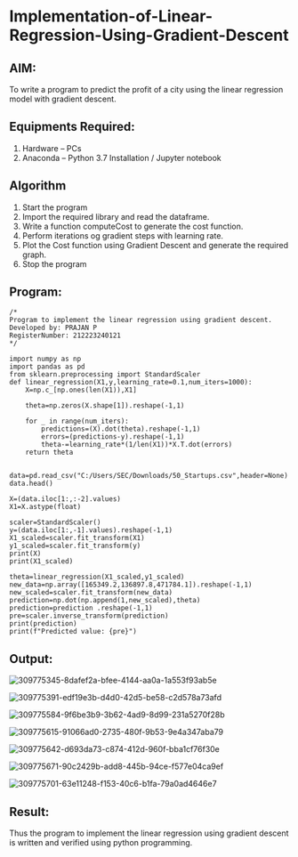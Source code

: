 # Implementation-of-Linear-Regression-Using-Gradient-Descent

## AIM:
To write a program to predict the profit of a city using the linear regression model with gradient descent.

## Equipments Required:
1. Hardware – PCs
2. Anaconda – Python 3.7 Installation / Jupyter notebook

## Algorithm
1. Start the program
2. Import the required library and read the dataframe.
3. Write a function computeCost to generate the cost function.
4. Perform iterations og gradient steps with learning rate.
5. Plot the Cost function using Gradient Descent and generate the required graph. 
6. Stop the program 

## Program:
```
/*
Program to implement the linear regression using gradient descent.
Developed by: PRAJAN P
RegisterNumber: 212223240121 
*/

import numpy as np
import pandas as pd
from sklearn.preprocessing import StandardScaler
def linear_regression(X1,y,learning_rate=0.1,num_iters=1000):
    X=np.c_[np.ones(len(X1)),X1]

    theta=np.zeros(X.shape[1]).reshape(-1,1)
    
    for _ in range(num_iters):
        predictions=(X).dot(theta).reshape(-1,1)
        errors=(predictions-y).reshape(-1,1)
        theta-=learning_rate*(1/len(X1))*X.T.dot(errors)
    return theta


data=pd.read_csv("C:/Users/SEC/Downloads/50_Startups.csv",header=None)
data.head()

X=(data.iloc[1:,:-2].values)
X1=X.astype(float)

scaler=StandardScaler()
y=(data.iloc[1:,-1].values).reshape(-1,1)
X1_scaled=scaler.fit_transform(X1)
y1_scaled=scaler.fit_transform(y)
print(X)
print(X1_scaled)

theta=linear_regression(X1_scaled,y1_scaled)
new_data=np.array([165349.2,136897.8,471784.1]).reshape(-1,1)
new_scaled=scaler.fit_transform(new_data)
prediction=np.dot(np.append(1,new_scaled),theta)
prediction=prediction .reshape(-1,1)
pre=scaler.inverse_transform(prediction)
print(prediction)
print(f"Predicted value: {pre}")

```

## Output:
![309775345-8dafef2a-bfee-4144-aa0a-1a553f93ab5e](https://github.com/PRAJAN-23013995/Implementation-of-Linear-Regression-Using-Gradient-Descent/assets/150313345/81a3aaa9-d3d3-4042-bb98-6398ea8e2469)

![309775391-edf19e3b-d4d0-42d5-be58-c2d578a73afd](https://github.com/PRAJAN-23013995/Implementation-of-Linear-Regression-Using-Gradient-Descent/assets/150313345/869337a6-98e0-43ad-ad75-3e2309d2b346)

![309775584-9f6be3b9-3b62-4ad9-8d99-231a5270f28b](https://github.com/PRAJAN-23013995/Implementation-of-Linear-Regression-Using-Gradient-Descent/assets/150313345/e735f525-e27a-4f6d-96fb-a5e3c3f784b6)

![309775615-91066ad0-2735-480f-9b53-9e4a347aba79](https://github.com/PRAJAN-23013995/Implementation-of-Linear-Regression-Using-Gradient-Descent/assets/150313345/7d44484b-3216-4e96-9eb3-47b1ff716ce9)

![309775642-d693da73-c874-412d-960f-bba1cf76f30e](https://github.com/PRAJAN-23013995/Implementation-of-Linear-Regression-Using-Gradient-Descent/assets/150313345/97cf8e74-e0ca-45ea-8eaa-2d95d4cd5672)

![309775671-90c2429b-add8-445b-94ce-f577e04ca9ef](https://github.com/PRAJAN-23013995/Implementation-of-Linear-Regression-Using-Gradient-Descent/assets/150313345/4f327fd3-76c5-48ff-9a93-1879cfb23b96)

![309775701-63e11248-f153-40c6-b1fa-79a0ad4646e7](https://github.com/PRAJAN-23013995/Implementation-of-Linear-Regression-Using-Gradient-Descent/assets/150313345/74088cd3-3107-4f2f-bf24-614908d06bea)




## Result:
Thus the program to implement the linear regression using gradient descent is written and verified using python programming.
